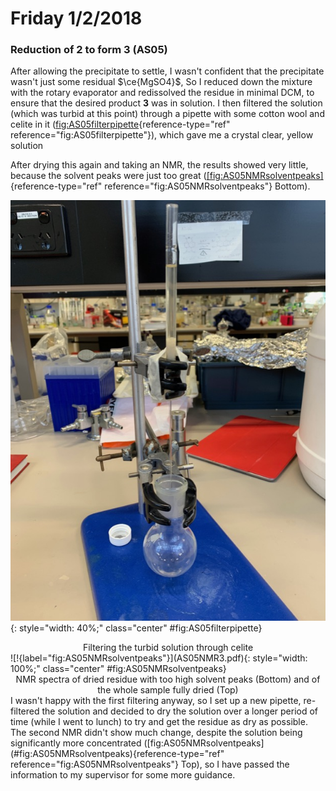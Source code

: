 # Friday 1/2/2018

### Reduction of **2** to form **3** (AS05)

After allowing the precipitate to settle, I wasn't confident that the precipitate wasn't just some residual $\ce{MgSO4}$, So I reduced down the mixture with the rotary evaporator and redissolved the residue in minimal DCM, to ensure that the desired product **3** was in solution. I then filtered the solution (which was turbid at this point) through a pipette with some cotton wool and celite in it ([fig:AS05filterpipette](#fig:AS05filterpipette){reference-type="ref" reference="fig:AS05filterpipette"}), which gave me a crystal clear, yellow solution

After drying this again and taking an NMR, the results showed very little, because the solvent peaks were just too great ([\[fig:AS05NMRsolventpeaks\]](#fig:AS05NMRsolventpeaks){reference-type="ref" reference="fig:AS05NMRsolventpeaks"} Bottom).


![!{label="fig:AS05filterpipette"}](IMG_0135.jpeg){: style="width: 40%;" class="center"  #fig:AS05filterpipette}

<center>Filtering the turbid solution through celite</center>
![!{label="fig:AS05NMRsolventpeaks"}](AS05NMR3.pdf){: style="width: 100%;" class="center" #fig:AS05NMRsolventpeaks}
<center>NMR spectra of dried residue with too high solvent peaks (Bottom) and of the whole sample fully dried (Top)</center>
I wasn't happy with the first filtering anyway, so I set up a new pipette, re-filtered the solution and decided to dry the solution over a longer period of time (while I went to lunch) to try and get the residue as dry as possible. The second NMR didn't show much change, despite the solution being significantly more concentrated ([fig:AS05NMRsolventpeaks](#fig:AS05NMRsolventpeaks){reference-type="ref" reference="fig:AS05NMRsolventpeaks"} Top), so I have passed the information to my supervisor for some more guidance.